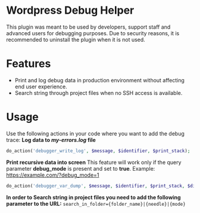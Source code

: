 # Wordpress Debug Helper

This plugin was meant to be used by developers, support staff and advanced users for debugging purposes.
Due to security reasons, it is recommended to uninstall the plugin when it is not used.

# Features

  - Print and log debug data in production environment without affecting end user experience.
  - Search string through project files when no SSH access is available.


# Usage
Use the following actions in your code where you want to add the debug trace:
**Log data to *my-errors.log* file**
```php
do_action('debugger_write_log', $message, $identifier, $print_stack);
```
**Print recursive data into screen**
This feature will work only if the query parameter **debug_mode** is present and set to **true**.
Example: https://example.com/?debug_mode=1
```php
do_action('debugger_var_dump', $message, $identifier, $print_stack, $die);
```
**In order to Search string in project files you need to add the following parameter to the URL:**
`search_in_folder={folder_name}|{needle}|{mode}`